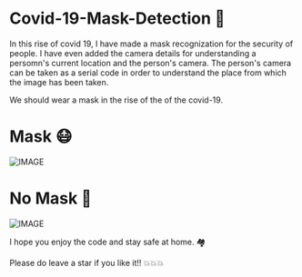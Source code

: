 # Covid-19-Mask-Detection 🤧

In this rise of covid 19, I have made a mask recognization for the security of people. I have even added the camera details for understanding a persomn's current location and the person's camera. The person's camera can be taken as a serial code in order to understand the place from which the image has been taken.

We should wear a mask in the rise of the of the covid-19.

# Mask 😷
![IMAGE](https://user-images.githubusercontent.com/23039235/80299529-c4913300-87b2-11ea-9471-3ab2e6b3a6ce.JPG)

# No Mask 🤢
![IMAGE](https://user-images.githubusercontent.com/23039235/80299533-c9ee7d80-87b2-11ea-965c-2fdd5b51e6a2.JPG)

I hope you enjoy the code and stay safe at home. 🏘

Please do leave a star if you like it!! 💥💥💥

